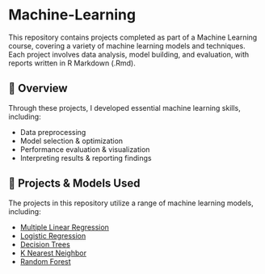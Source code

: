 # Machine-Learning

This repository contains projects completed as part of a Machine Learning course, covering a variety of machine learning models and techniques. Each project involves data analysis, model building, and evaluation, with reports written in R Markdown (.Rmd).

## 📌 Overview
Through these projects, I developed essential machine learning skills, including:
- Data preprocessing 
- Model selection & optimization
- Performance evaluation & visualization
- Interpreting results & reporting findings

## 📂 Projects & Models Used
The projects in this repository utilize a range of machine learning models, including:
- [Multiple Linear Regression](https://github.com/pweave5/Machine-Learning/tree/main/Concrete-Compressive-Strength-MLR)
- [Logistic Regression](https://github.com/pweave5/Machine-Learning/tree/main/Heart-Disease-Logistic-Regression)
- [Decision Trees](https://github.com/pweave5/Machine-Learning/tree/main/Spam-Detection-Decision-Tree)
- [K Nearest Neighbor](https://github.com/pweave5/Machine-Learning/tree/main/Spam-Detection-Random-Forest)
- [Random Forest](https://github.com/pweave5/Machine-Learning/tree/main/Spam-Detection-Random-Forest)
